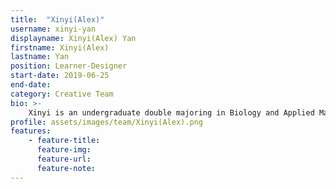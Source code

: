 ```yaml
---
title:  "Xinyi(Alex)"
username: xinyi-yan
displayname: Xinyi(Alex) Yan
firstname: Xinyi(Alex)
lastname: Yan
position: Learner-Designer
start-date: 2019-06-25 
end-date:
category: Creative Team
bio: >- 
    Xinyi is an undergraduate double majoring in Biology and Applied Math. She is excited to combine design and pedagogy to make resources on research and learning more accessible to UCLA students.
profile: assets/images/team/Xinyi(Alex).png
features:
    - feature-title: 
      feature-img: 
      feature-url: 
      feature-note: 
---
```

